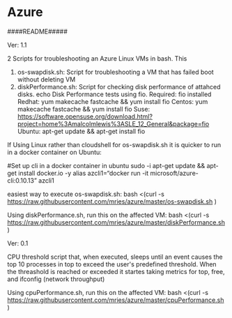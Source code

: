 # Azure 


####README#####

Ver: 1.1

2 Scripts for troubleshooting an Azure Linux  VMs in bash. This 
1. os-swapdisk.sh: Script for troubleshooting a VM that has failed boot without deleting VM
2. diskPerformance.sh: Script for checking disk performance of attahced disks.
 echo Disk Performance tests using fio.
        Required: fio installed
        Redhat: yum makecache fastcache && yum install fio
        Centos: yum makecache fastcache && yum install fio
        Suse:   https://software.opensuse.org/download.html?project=home%3Amalcolmlewis%3ASLE_12_General&package=fio
        Ubuntu: apt-get update && apt-get install fio



If Using Linux rather than cloudshell for os-swapdisk.sh  it is quicker to run in a docker container on Ubuntu:


#Set up cli in a docker container in ubuntu
sudo -i
apt-get update && apt-get install docker.io -y
alias azcli1=“docker run -it microsoft/azure-cli:0.10.13”
azcli1

easiest way to execute os-swapdisk.sh:
bash <(curl -s  https://raw.githubusercontent.com/mries/azure/master/os-swapdisk.sh )

Using diskPerformance.sh, run this on the affected VM:
bash <(curl -s  https://raw.githubusercontent.com/mries/azure/master/diskPerformance.sh )

Ver: 0.1

CPU threshold script that, when executed, sleeps until an event causes the top 10 processes in top to exceed the user's predefined threshold.
When the threashold is reached or exceeded it startes taking metrics for top, free, and ifconfig (network throughput)

Using cpuPerformance.sh, run this on the affected VM:
bash <(curl -s  https://raw.githubusercontent.com/mries/azure/master/cpuPerformance.sh )

